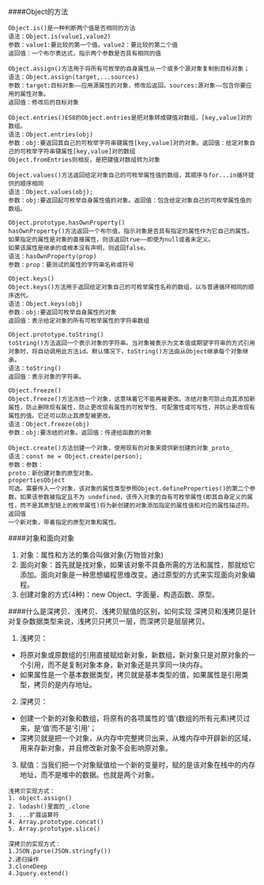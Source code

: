####Object的方法
```
Object.is()是一种判断两个值是否相同的方法
语法：Object.is(value1,value2)
参数：value1:要比较的第一个值。value2：要比较的第二个值
返回值：一个布尔表达式，指示两个参数是否具有相同的值

Object.assign()方法用于将所有可枚举的自身属性从一个或多个源对象复制到目标对象；
语法：Object.assign(target,...sources)
参数：target:目标对象——应用源属性的对象，修改后返回。sources:源对象——包含你要应用的属性对象。
返回值：修改后的目标对象

Object.entries()ES8的Object.entries是把对象转成键值对数组，[key,value]对的数组。
语法：Object.entries(obj)
参数：obj:要返回其自己的可枚举字符串键属性[key,value]对的对象。返回值：给定对象自己的可枚举字符串键属性[key,value]对的数组
Object.fromEntries则相反，是把键值对数组转为对象

Object.values()方法返回给定对象自己的可枚举属性值的数组，其顺序与for...in循环提供的顺序相同
语法：Object.values(obj);
参数：obj:要返回起可枚举自身属性值的对象。返回值：包含给定对象自己的可枚举属性值的数组。

Object.prototype.hasOwnProperty()
hasOwnProperty()方法返回一个布尔值，指示对象是否具有指定的属性作为它自己的属性。如果指定的属性是对象的直接属性，则该返回true——即使为null或者未定义。
如果该属性是继承的或根本没有声明，则返回false。
语法：hasOwnProperty(prop)
参数：prop：要测试的属性的字符串名称或符号

Object.keys()
Object.keys()方法用于返回给定对象自己的可枚举属性名称的数组，以与普通循环相同的顺序迭代。
语法：Object.keys(obj)
参数：obj:要返回可枚举自身属性的对象
返回值：表示给定对象的所有可枚举属性的字符串数组

Object.prototype.toString()
toString()方法返回一个表示对象的字符串。当对象被表示为文本值或期望字符串的方式引用对象时，将自动调用此方法id。默认情况下，toString()方法由从Object继承每个对象继承。
语法：toString()
返回值：表示对象的字符串。

Object.freeze()
Object.freeze()方法冻结一个对象，这意味着它不能再被更改。冻结对象可防止向其添加新属性，防止删除现有属性，防止更改现有属性的可枚举性、可配置性或可写性，并防止更改现有属性的值。它还可以防止其原型被更改。
语法：Object.freeze(obj)
参数：obj:要冻结的对象。返回值：传递给函数的对象

Object.create()方法创建一个对象，使用现有的对象来提供新创建的对象_proto_
语法：const me = Object.create(person);
参数：参数：
proto：新创建对象的原型对象。
propertiesObject
可选。需要传入一个对象，该对象的属性类型参照Object.defineProperties()的第二个参数。如果该参数被指定且不为 undefined，该传入对象的自有可枚举属性(即其自身定义的属性，而不是其原型链上的枚举属性)将为新创建的对象添加指定的属性值和对应的属性描述符。
返回值
一个新对象，带着指定的原型对象和属性。
```

####对象和面向对象
1. 对象：属性和方法的集合叫做对象(万物皆对象)
2. 面向对象：首先就是找对象，如果该对象不具备所需的方法和属性，那就给它添加。面向对象是一种思想编程思维改变。通过原型的方式来实现面向对象编程。
3. 创建对象的方式(4种)：new Object、字面量、构造函数、原型。

####什么是深拷贝、浅拷贝、浅拷贝赋值的区别，如何实现
深拷贝和浅拷贝是针对复杂数据类型来说，浅拷贝只拷贝一层，而深拷贝是层层拷贝。
1. 浅拷贝：
* 将原对象或原数组的引用直接赋给新对象，新数组，新对象只是对原对象的一个引用，而不是复制对象本身，新对象还是共享同一块内存。
* 如果属性是一个基本数据类型，拷贝就是基本类型的值，如果属性是引用类型，拷贝的是内存地址。
2. 深拷贝：
* 创建一个新的对象和数组，将原有的各项属性的‘值’(数组的所有元素)拷贝过来，是‘值’而不是‘引用’；
* 深拷贝就是把一个对象，从内存中完整拷贝出来，从堆内存中开辟新的区域，用来存新对象，并且修改新对象不会影响原对象。
3. 赋值：当我们把一个对象赋值给一个新的变量时，赋的是该对象在栈中的内存地址，而不是堆中的数据。也就是两个对象。

```
浅拷贝实现方式：
1. object.assign()
2. lodash()里面的_.clone
3. ...扩展运算符
4. Array.prototype.concat()
5. Array.prototype.slice()

深拷贝的实现方式：
1.JSON.parse(JSON.stringfy())
2.递归操作
3.cloneDeep
4.Jquery.extend()
```